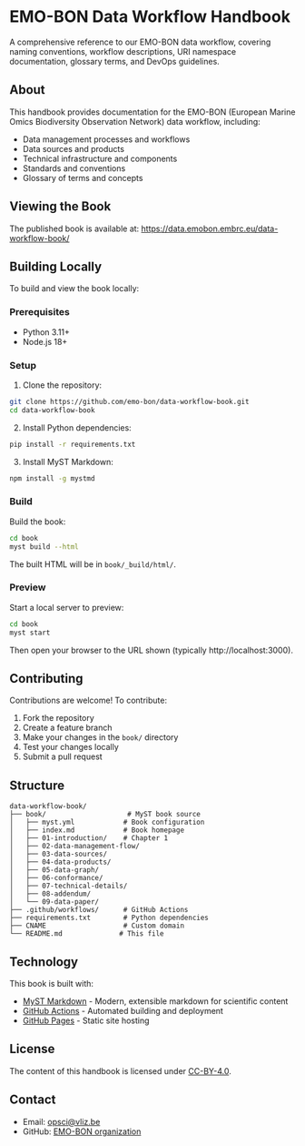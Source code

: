 # EMO-BON Data Workflow Handbook

A comprehensive reference to our EMO-BON data workflow, covering naming conventions, workflow descriptions, URI namespace documentation, glossary terms, and DevOps guidelines.

## About

This handbook provides documentation for the EMO-BON (European Marine Omics Biodiversity Observation Network) data workflow, including:

- Data management processes and workflows
- Data sources and products
- Technical infrastructure and components
- Standards and conventions
- Glossary of terms and concepts

## Viewing the Book

The published book is available at: https://data.emobon.embrc.eu/data-workflow-book/

## Building Locally

To build and view the book locally:

### Prerequisites

- Python 3.11+
- Node.js 18+

### Setup

1. Clone the repository:
```bash
git clone https://github.com/emo-bon/data-workflow-book.git
cd data-workflow-book
```

2. Install Python dependencies:
```bash
pip install -r requirements.txt
```

3. Install MyST Markdown:
```bash
npm install -g mystmd
```

### Build

Build the book:
```bash
cd book
myst build --html
```

The built HTML will be in `book/_build/html/`.

### Preview

Start a local server to preview:
```bash
cd book
myst start
```

Then open your browser to the URL shown (typically http://localhost:3000).

## Contributing

Contributions are welcome! To contribute:

1. Fork the repository
2. Create a feature branch
3. Make your changes in the `book/` directory
4. Test your changes locally
5. Submit a pull request

## Structure

```
data-workflow-book/
├── book/                    # MyST book source
│   ├── myst.yml            # Book configuration
│   ├── index.md            # Book homepage
│   ├── 01-introduction/    # Chapter 1
│   ├── 02-data-management-flow/
│   ├── 03-data-sources/
│   ├── 04-data-products/
│   ├── 05-data-graph/
│   ├── 06-conformance/
│   ├── 07-technical-details/
│   ├── 08-addendum/
│   └── 09-data-paper/
├── .github/workflows/      # GitHub Actions
├── requirements.txt        # Python dependencies
├── CNAME                   # Custom domain
└── README.md              # This file
```

## Technology

This book is built with:
- [MyST Markdown](https://mystmd.org/) - Modern, extensible markdown for scientific content
- [GitHub Actions](https://github.com/features/actions) - Automated building and deployment
- [GitHub Pages](https://pages.github.com/) - Static site hosting

## License

The content of this handbook is licensed under [CC-BY-4.0](LICENSE).

## Contact

- Email: opsci@vliz.be
- GitHub: [EMO-BON organization](https://github.com/emo-bon)

